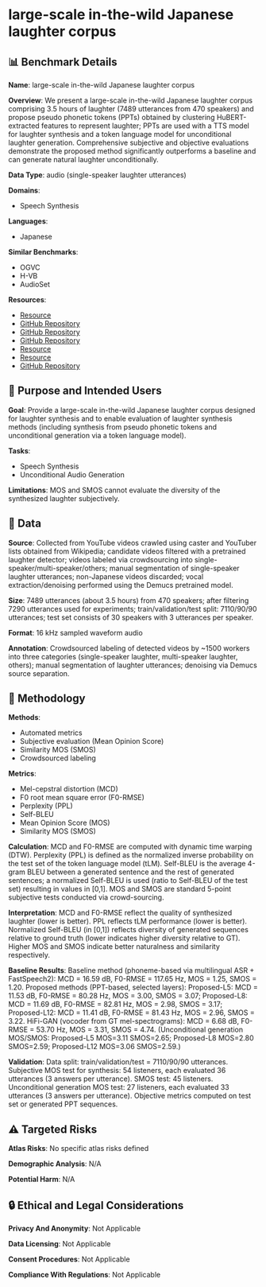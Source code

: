 # large-scale in-the-wild Japanese laughter corpus

## 📊 Benchmark Details

**Name**: large-scale in-the-wild Japanese laughter corpus

**Overview**: We present a large-scale in-the-wild Japanese laughter corpus comprising 3.5 hours of laughter (7489 utterances from 470 speakers) and propose pseudo phonetic tokens (PPTs) obtained by clustering HuBERT-extracted features to represent laughter; PPTs are used with a TTS model for laughter synthesis and a token language model for unconditional laughter generation. Comprehensive subjective and objective evaluations demonstrate the proposed method significantly outperforms a baseline and can generate natural laughter unconditionally.

**Data Type**: audio (single-speaker laughter utterances)

**Domains**:
- Speech Synthesis

**Languages**:
- Japanese

**Similar Benchmarks**:
- OGVC
- H-VB
- AudioSet

**Resources**:
- [Resource](https://sites.google.com/site/shinnosuketakamichi/research-topics/laughter_corpus)
- [GitHub Repository](https://github.com/Aria-K-Alethia/laughter-synthesis)
- [GitHub Repository](https://github.com/jrgillick/laughter-detection)
- [GitHub Repository](https://github.com/facebookresearch/demucs)
- [Resource](https://huggingface.co/facebook/hubert-base-ls960)
- [Resource](https://huggingface.co/facebook/wav2vec2-xlsr-53-espeak-cv-ft)
- [GitHub Repository](https://github.com/jik876/hifi-gan)

## 🎯 Purpose and Intended Users

**Goal**: Provide a large-scale in-the-wild Japanese laughter corpus designed for laughter synthesis and to enable evaluation of laughter synthesis methods (including synthesis from pseudo phonetic tokens and unconditional generation via a token language model).

**Tasks**:
- Speech Synthesis
- Unconditional Audio Generation

**Limitations**: MOS and SMOS cannot evaluate the diversity of the synthesized laughter subjectively.

## 💾 Data

**Source**: Collected from YouTube videos crawled using caster and YouTuber lists obtained from Wikipedia; candidate videos filtered with a pretrained laughter detector; videos labeled via crowdsourcing into single-speaker/multi-speaker/others; manual segmentation of single-speaker laughter utterances; non-Japanese videos discarded; vocal extraction/denoising performed using the Demucs pretrained model.

**Size**: 7489 utterances (about 3.5 hours) from 470 speakers; after filtering 7290 utterances used for experiments; train/validation/test split: 7110/90/90 utterances; test set consists of 30 speakers with 3 utterances per speaker.

**Format**: 16 kHz sampled waveform audio

**Annotation**: Crowdsourced labeling of detected videos by ~1500 workers into three categories (single-speaker laughter, multi-speaker laughter, others); manual segmentation of laughter utterances; denoising via Demucs source separation.

## 🔬 Methodology

**Methods**:
- Automated metrics
- Subjective evaluation (Mean Opinion Score)
- Similarity MOS (SMOS)
- Crowdsourced labeling

**Metrics**:
- Mel-cepstral distortion (MCD)
- F0 root mean square error (F0-RMSE)
- Perplexity (PPL)
- Self-BLEU
- Mean Opinion Score (MOS)
- Similarity MOS (SMOS)

**Calculation**: MCD and F0-RMSE are computed with dynamic time warping (DTW). Perplexity (PPL) is defined as the normalized inverse probability on the test set of the token language model (tLM). Self-BLEU is the average 4-gram BLEU between a generated sentence and the rest of generated sentences; a normalized Self-BLEU is used (ratio to Self-BLEU of the test set) resulting in values in [0,1]. MOS and SMOS are standard 5-point subjective tests conducted via crowd-sourcing.

**Interpretation**: MCD and F0-RMSE reflect the quality of synthesized laughter (lower is better). PPL reflects tLM performance (lower is better). Normalized Self-BLEU (in [0,1]) reflects diversity of generated sequences relative to ground truth (lower indicates higher diversity relative to GT). Higher MOS and SMOS indicate better naturalness and similarity respectively.

**Baseline Results**: Baseline method (phoneme-based via multilingual ASR + FastSpeech2): MCD = 16.59 dB, F0-RMSE = 117.65 Hz, MOS = 1.25, SMOS = 1.20. Proposed methods (PPT-based, selected layers): Proposed-L5: MCD = 11.53 dB, F0-RMSE = 80.28 Hz, MOS = 3.00, SMOS = 3.07; Proposed-L8: MCD = 11.69 dB, F0-RMSE = 82.81 Hz, MOS = 2.98, SMOS = 3.17; Proposed-L12: MCD = 11.41 dB, F0-RMSE = 81.43 Hz, MOS = 2.96, SMOS = 3.22. HiFi-GAN (vocoder from GT mel-spectrograms): MCD = 6.68 dB, F0-RMSE = 53.70 Hz, MOS = 3.31, SMOS = 4.74. (Unconditional generation MOS/SMOS: Proposed-L5 MOS=3.11 SMOS=2.65; Proposed-L8 MOS=2.80 SMOS=2.59; Proposed-L12 MOS=3.06 SMOS=2.59.)

**Validation**: Data split: train/validation/test = 7110/90/90 utterances. Subjective MOS test for synthesis: 54 listeners, each evaluated 36 utterances (3 answers per utterance). SMOS test: 45 listeners. Unconditional generation MOS test: 27 listeners, each evaluated 33 utterances (3 answers per utterance). Objective metrics computed on test set or generated PPT sequences.

## ⚠️ Targeted Risks

**Atlas Risks**:
No specific atlas risks defined

**Demographic Analysis**: N/A

**Potential Harm**: N/A

## 🔒 Ethical and Legal Considerations

**Privacy And Anonymity**: Not Applicable

**Data Licensing**: Not Applicable

**Consent Procedures**: Not Applicable

**Compliance With Regulations**: Not Applicable
